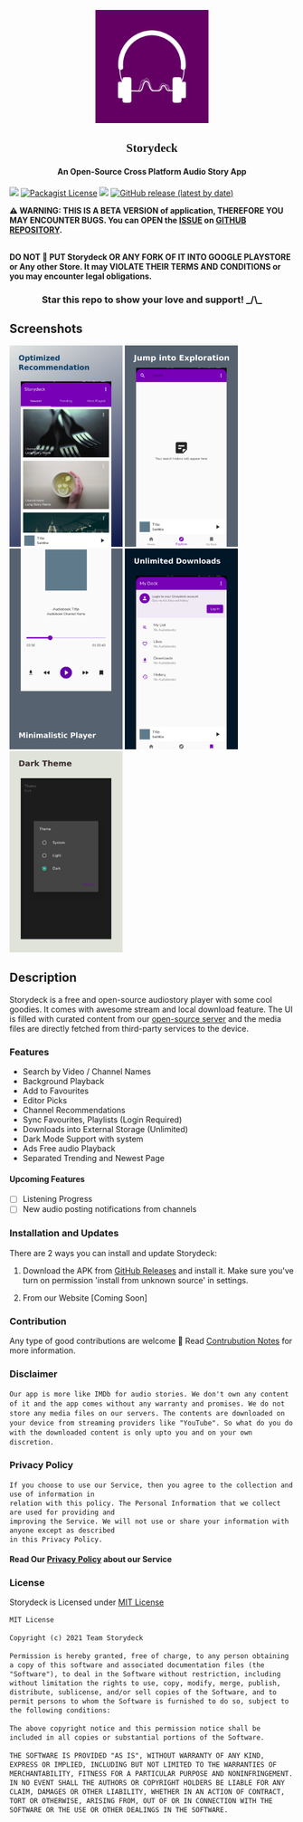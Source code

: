 <p align="center"><a href="https://github.com/Team-Storydeck/storydeck"><img src="/assets/icons/icon.png" width="200"></a></p>

<h2 align="center" style="font-family:Salsa" href="https://fonts.googleapis.com/css2?family=Salsa&display=swap" rel="stylesheet">Storydeck</h2>

<h4 align="center">An Open-Source Cross Platform Audio Story App</h4>

<p>
<a href="https://github.com/Team-Storydeck/storydeck/issues" alt="GitHub issues"><img src="https://img.shields.io/github/issues/Team-Storydeck/storydeck"></a>
<a href="/LICENSE" alt="License: GPLv3"><img alt="Packagist License" src="https://img.shields.io/packagist/l/Team-Storydeck/storydeck"></a>
<a href="https://github.com/Team-Storydeck/storydeck/actions" alt="Build Status"><img src="https://img.shields.io/appveyor/build/Team-Storydeck/storydeck/main"></a>
<a href="https://github.com/Team-Storydeck/storydeck/release"><img alt="GitHub release (latest by date)" src="https://img.shields.io/github/v/release/Team-Storydeck/storydeck"></a>
</p>

<b> :warning: WARNING: THIS IS A BETA VERSION of application, THEREFORE YOU MAY ENCOUNTER BUGS. You can OPEN the [ISSUE](https://github.com/Team-Storydeck/storydeck/issues) on [GITHUB REPOSITORY](https://github.com/Team-Storydeck/storydeck).</b>

<b><br>DO NOT :no_entry_sign: PUT Storydeck OR ANY FORK OF IT INTO GOOGLE PLAYSTORE or Any other Store. It may VIOLATE THEIR TERMS AND CONDITIONS or you may encounter legal obligations.</b>

<h3 align="center"> Star this repo to show your love and support! _/\_ </h3>

## Screenshots

[<img src="/metadata/screenshots/Screenshot_1.jpg" width=200>](/metadata/screenshots/Screenshot_1.jpg)
[<img src="/metadata/screenshots/Screenshot_2.jpg" width=200>](/metadata/screenshots/Screenshot_2.jpg)
[<img src="/metadata/screenshots/Screenshot_3.jpg" width=200>](/metadata/screenshots/Screenshot_3.jpg)
[<img src="/metadata/screenshots/Screenshot_4.jpg" width=200>](/metadata/screenshots/Screenshot_4.jpg)
[<img src="/metadata/screenshots/Screenshot_5.jpg" width=200>](/metadata/screenshots/Screenshot_5.jpg)

## Description

Storydeck is a free and open-source audiostory player with some cool goodies. It comes with awesome stream and local download feature. The UI is filled with curated content from our [open-source server]() and the media files are directly fetched from third-party services to the device.

### Features

- Search by Video / Channel Names
- Background Playback
- Add to Favourites
- Editor Picks
- Channel Recommendations
- Sync Favourites, Playlists (Login Required)
- Downloads into External Storage (Unlimited)
- Dark Mode Support with system
- Ads Free audio Playback
- Separated Trending and Newest Page

#### Upcoming Features

- [ ] Listening Progress
- [ ] New audio posting notifications from channels

### Installation and Updates

There are 2 ways you can install and update Storydeck:

1. Download the APK from [GitHub Releases](https://github.com/Team-Storydeck/storydeck/release) and install it. Make sure you've turn on permission 'install from unknown source' in settings.

2. From our Website [Coming Soon]

### Contribution

Any type of good contributions are welcome :pray:
Read [Contrubution Notes](/CONTRIBUTING.md) for more information.

### Disclaimer

`Our app is more like IMDb for audio stories. We don't own any content of it and the app comes without any warranty and promises. We do not store any media files on our servers. The contents are downloaded on your device from streaming providers like "YouTube". So what do you do with the downloaded content is only upto you and on your own discretion.`

### Privacy Policy

    If you choose to use our Service, then you agree to the collection and use of information in
    relation with this policy. The Personal Information that we collect are used for providing and
    improving the Service. We will not use or share your information with anyone except as described
    in this Privacy Policy.

#### Read Our [Privacy Policy](/PRIVACY_POLICY.md) about our Service

### License
Storydeck is Licensed under [MIT License](/LICENSE.md)


    MIT License

    Copyright (c) 2021 Team Storydeck

    Permission is hereby granted, free of charge, to any person obtaining a copy of this software and associated documentation files (the "Software"), to deal in the Software without restriction, including without limitation the rights to use, copy, modify, merge, publish, distribute, sublicense, and/or sell copies of the Software, and to permit persons to whom the Software is furnished to do so, subject to the following conditions:

    The above copyright notice and this permission notice shall be included in all copies or substantial portions of the Software.

    THE SOFTWARE IS PROVIDED "AS IS", WITHOUT WARRANTY OF ANY KIND, EXPRESS OR IMPLIED, INCLUDING BUT NOT LIMITED TO THE WARRANTIES OF MERCHANTABILITY, FITNESS FOR A PARTICULAR PURPOSE AND NONINFRINGEMENT. IN NO EVENT SHALL THE AUTHORS OR COPYRIGHT HOLDERS BE LIABLE FOR ANY CLAIM, DAMAGES OR OTHER LIABILITY, WHETHER IN AN ACTION OF CONTRACT, TORT OR OTHERWISE, ARISING FROM, OUT OF OR IN CONNECTION WITH THE SOFTWARE OR THE USE OR OTHER DEALINGS IN THE SOFTWARE.

